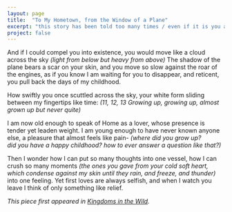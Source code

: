 ```yaml
---
layout: page
title:  "To My Hometown, from the Window of a Plane"
excerpt: "this story has been told too many times / even if it is you and I who tell it"
project: false
---
```


And if I could compel you
into existence, you would move
like a cloud across the sky
	<i>(light from below
		but heavy from
	above)</i>
The shadow of the plane bears a scar
on your skin, and you move so slow against the roar
of the engines, as if you know
I am waiting for you to disappear, and reticent,
you pull back the days of my childhood.

How swiftly you once scuttled
across the sky, your white form 
sliding between my fingertips like time:
	<i>(11, 12, 13
		Growing up, growing up, 
almost grown up
		but never
		quite)</i>

I am now old enough
to speak of Home as a lover, whose presence
is tender yet leaden weight.
I am young enough to have never
known anyone else, a pleasure that almost
feels like pain-
	<i>(where did you
		grow up?	
	did you have a happy
		childhood?
	how to ever answer
		a question like that?)</i>

Then I wonder how I can put so many thoughts
into one vessel, how I can crush so many moments
<i>(the ones you gave
		from your cold soft heart, 
	which condense against my skin
		until they rain, and freeze, and thunder)</i>
into one feeling.
Yet first loves are always selfish,
and when I watch you leave
I think of only something
	like relief.


*This piece first appeared in [Kingdoms in the Wild](https://www.kingdomsinthewild.com/).*
